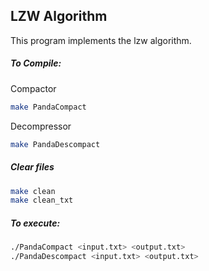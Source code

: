 ## LZW Algorithm

This program implements the lzw algorithm.

##### To Compile:
Compactor
```bash
make PandaCompact
```
Decompressor
```bash
make PandaDescompact
```

##### Clear files

```bash
make clean
make clean_txt
```

##### To execute:

```bash
./PandaCompact <input.txt> <output.txt>
./PandaDescompact <input.txt> <output.txt>
```
